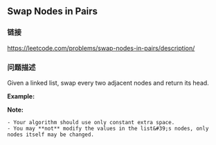 ## Swap Nodes in Pairs  
### 链接  
https://leetcode.com/problems/swap-nodes-in-pairs/description/  
### 问题描述
Given a&nbsp;linked list, swap every two adjacent nodes and return its head.

**Example:**

**Note:**

	- Your algorithm should use only constant extra space.
	- You may **not** modify the values in the list&#39;s nodes, only nodes itself may be changed.
